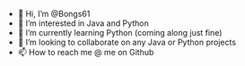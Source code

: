 - 👋 Hi, I’m @Bongs61
- 👀 I’m interested in Java and Python 
- 🌱 I’m currently learning Python (coming along just fine)
- 💞️ I’m looking to collaborate on any Java or Python projects
- 📫 How to reach me @ me on Github

<!---
Bongs61/Bongs61 is a ✨ special ✨ repository because its `README.md` (this file) appears on your GitHub profile.
You can click the Preview link to take a look at your changes.
--->
